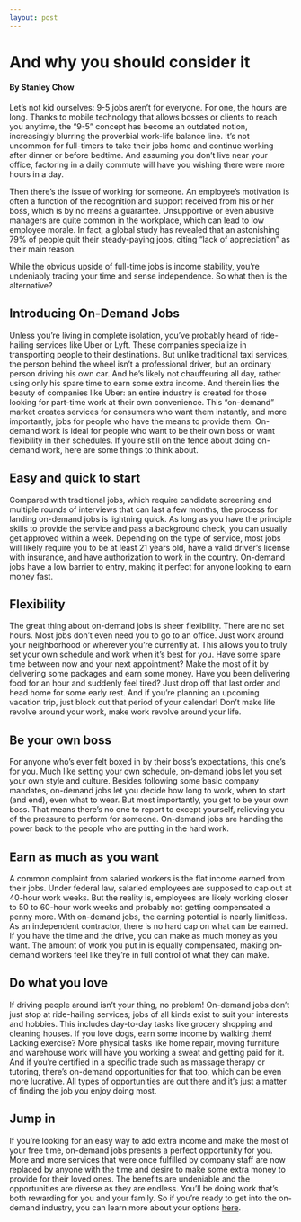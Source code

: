 ```yaml
---
layout: post
---
```


# And why you should consider it
#### By Stanley Chow


Let’s not kid ourselves: 9-5 jobs aren’t for everyone. For one, the hours are long. Thanks to mobile technology that allows bosses or clients to reach you anytime, the “9-5” concept has become an outdated notion, increasingly blurring the proverbial work-life balance line. It’s not uncommon for full-timers to take their jobs home and continue working after dinner or before bedtime. And assuming you don’t live near your office, factoring in a daily commute will have you wishing there were more hours in a day. 

Then there’s the issue of working for someone. An employee’s motivation is often a function of the recognition and support received from his or her boss, which is by no means a guarantee. Unsupportive or even abusive managers are quite common in the workplace, which can lead to low employee morale. In fact, a global study has revealed that an astonishing 79% of people quit their steady-paying jobs, citing “lack of appreciation” as their main reason. 

While the obvious upside of full-time jobs is income stability, you’re undeniably trading your time and sense independence. So what then is the alternative?

## Introducing On-Demand Jobs
Unless you’re living in complete isolation, you’ve probably heard of ride-hailing services like Uber or Lyft. These companies specialize in transporting people to their destinations. But unlike traditional taxi services, the person behind the wheel isn’t a professional driver, but an ordinary person driving his own car. And he’s likely not chauffeuring all day, rather using only his spare time to earn some extra income. And therein lies the beauty of companies like Uber: an entire industry is created for those looking for part-time work at their own convenience. This “on-demand” market creates services for consumers who want them instantly, and more importantly, jobs for people who have the means to provide them. On-demand work is ideal for people who want to be their own boss or want flexibility in their schedules. If you’re still on the fence about doing on-demand work, here are some things to think about.

## Easy and quick to start
Compared with traditional jobs, which require candidate screening and multiple rounds of interviews that can last a few months, the process for landing on-demand jobs is lightning quick. As long as you have the principle skills to provide the service and pass a background check, you can usually get approved within a week. Depending on the type of service, most jobs will likely require you to be at least 21 years old, have a valid driver’s license with insurance, and have authorization to work in the country. On-demand jobs have a low barrier to entry, making it perfect for anyone looking to earn money fast.

## Flexibility
The great thing about on-demand jobs is sheer flexibility. There are no set hours. Most jobs don’t even need you to go to an office. Just work around your neighborhood or wherever you’re currently at. This allows you to truly set your own schedule and work when it’s best for you. Have some spare time between now and your next appointment? Make the most of it by delivering some packages and earn some money. Have you been delivering food for an hour and suddenly feel tired? Just drop off that last order and head home for some early rest. And if you’re planning an upcoming vacation trip, just block out that period of your calendar! Don’t make life revolve around your work, make work revolve around your life.

## Be your own boss
For anyone who’s ever felt boxed in by their boss’s expectations, this one’s for you. Much like setting your own schedule, on-demand jobs let you set your own style and culture. Besides following some basic company mandates, on-demand jobs let you decide how long to work, when to start (and end), even what to wear. But most importantly, you get to be your own boss. That means there’s no one to report to except yourself, relieving you of the pressure to perform for someone. On-demand jobs are handing the power back to the people who are putting in the hard work. 

## Earn as much as you want
A common complaint from salaried workers is the flat income earned from their jobs. Under federal law, salaried employees are supposed to cap out at 40-hour work weeks. But the reality is, employees are likely working closer to 50 to 60-hour work weeks and probably not getting compensated a penny more. With on-demand jobs, the earning potential is nearly limitless. As an independent contractor, there is no hard cap on what can be earned. If you have the time and the drive, you can make as much money as you want. The amount of work you put in is equally compensated, making on-demand workers feel like they’re in full control of what they can make.  

## Do what you love
If driving people around isn’t your thing, no problem! On-demand jobs don’t just stop at ride-hailing services; jobs of all kinds exist to suit your interests and hobbies. This includes day-to-day tasks like grocery shopping and cleaning houses. If you love dogs, earn some income by walking them! Lacking exercise? More physical tasks like home repair, moving furniture and warehouse work will have you working a sweat and getting paid for it. And if you’re certified in a specific trade such as massage therapy or tutoring, there’s on-demand opportunities for that too, which can be even more lucrative. All types of opportunities are out there and it’s just a matter of finding the job you enjoy doing most.
 
## Jump in
If you’re looking for an easy way to add extra income and make the most of your free time, on-demand jobs presents a perfect opportunity for you. More and more services that were once fulfilled by company staff are now replaced by anyone with the time and desire to make some extra money to provide for their loved ones. The benefits are undeniable and the opportunities are diverse as they are endless. You’ll be doing work that’s both rewarding for you and your family. So if you’re ready to get into the on-demand industry, you can learn more about your options [here](https://astroworker.com).      
